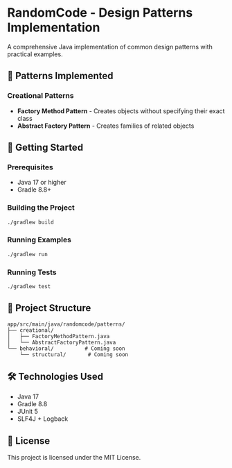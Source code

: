# RandomCode - Design Patterns Implementation

A comprehensive Java implementation of common design patterns with practical examples.

## 🎯 Patterns Implemented

### Creational Patterns
- **Factory Method Pattern** - Creates objects without specifying their exact class
- **Abstract Factory Pattern** - Creates families of related objects

## 🚀 Getting Started

### Prerequisites
- Java 17 or higher
- Gradle 8.8+

### Building the Project
```bash
./gradlew build
```

### Running Examples
```bash
./gradlew run
```

### Running Tests
```bash
./gradlew test
```

## 📁 Project Structure
```
app/src/main/java/randomcode/patterns/
├── creational/
│   ├── FactoryMethodPattern.java
│   └── AbstractFactoryPattern.java
└── behavioral/          # Coming soon
    └── structural/       # Coming soon
```

## 🛠️ Technologies Used
- Java 17
- Gradle 8.8
- JUnit 5
- SLF4J + Logback

## 📝 License
This project is licensed under the MIT License.